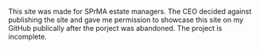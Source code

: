 This site was made for SPrMA estate managers. The CEO decided against publishing the site and gave me permission to showcase this site on my GitHub publically after the porject was abandoned. The project is incomplete.
